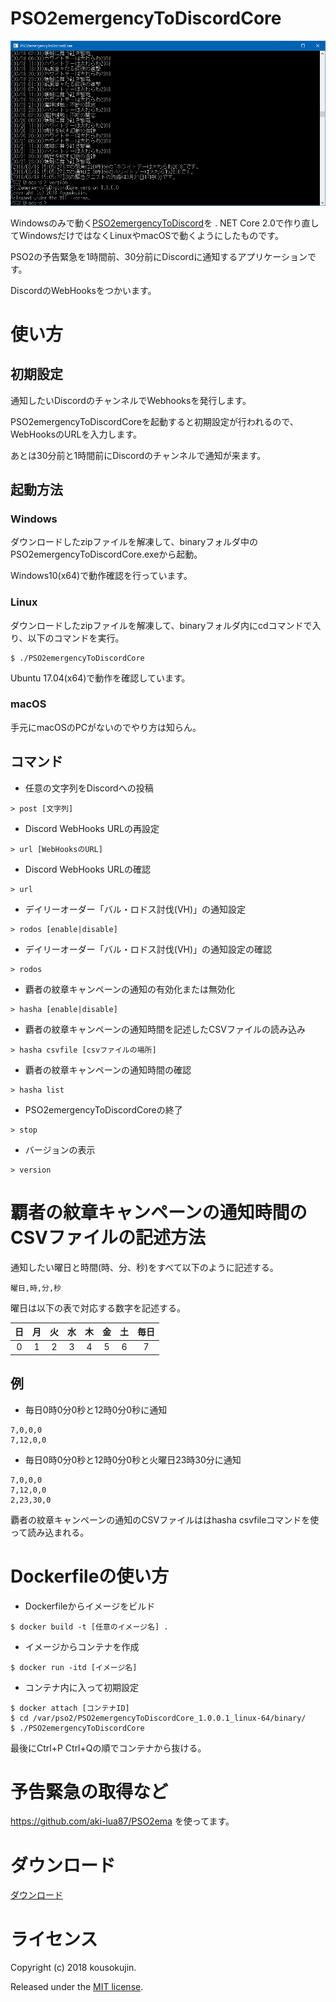 # PSO2emergencyToDiscordCore
![screenshot](https://raw.githubusercontent.com/kousokujin/PSO2emergencyToDiscordCore/master/screenshot.png)

Windowsのみで動く[PSO2emergencyToDiscord](https://github.com/kousokujin/PSO2emergencyToDiscord)を . NET Core 2.0で作り直してWindowsだけではなくLinuxやmacOSで動くようにしたものです。

PSO2の予告緊急を1時間前、30分前にDiscordに通知するアプリケーションです。

DiscordのWebHooksをつかいます。

# 使い方
## 初期設定
通知したいDiscordのチャンネルでWebhooksを発行します。

PSO2emergencyToDiscordCoreを起動すると初期設定が行われるので、WebHooksのURLを入力します。

あとは30分前と1時間前にDiscordのチャンネルで通知が来ます。

## 起動方法
### Windows

ダウンロードしたzipファイルを解凍して、binaryフォルダ中のPSO2emergencyToDiscordCore.exeから起動。

Windows10(x64)で動作確認を行っています。

### Linux

ダウンロードしたzipファイルを解凍して、binaryフォルダ内にcdコマンドで入り、以下のコマンドを実行。
```Shell
$ ./PSO2emergencyToDiscordCore
```

Ubuntu 17.04(x64)で動作を確認しています。


### macOS

手元にmacOSのPCがないのでやり方は知らん。

## コマンド
* 任意の文字列をDiscordへの投稿
```Shell
> post [文字列]
```

* Discord WebHooks URLの再設定
```Shell
> url [WebHooksのURL]
```

* Discord WebHooks URLの確認
```Shell
> url
```

* デイリーオーダー「バル・ロドス討伐(VH)」の通知設定
```Shell
> rodos [enable|disable]
```

* デイリーオーダー「バル・ロドス討伐(VH)」の通知設定の確認
```Shell
> rodos
```

* 覇者の紋章キャンペーンの通知の有効化または無効化
```Shell
> hasha [enable|disable]
```

* 覇者の紋章キャンペーンの通知時間を記述したCSVファイルの読み込み
```Shell
> hasha csvfile [csvファイルの場所]
```

* 覇者の紋章キャンペーンの通知時間の確認
```Shell
> hasha list
```

* PSO2emergencyToDiscordCoreの終了
```Shell
> stop
```

* バージョンの表示
```Shell
> version
```

# 覇者の紋章キャンペーンの通知時間のCSVファイルの記述方法
通知したい曜日と時間(時、分、秒)をすべて以下のように記述する。
```Shell
曜日,時,分,秒
```

曜日は以下の表で対応する数字を記述する。


|日|月|火|水|木|金|土|毎日|
|:-:|:-:|:-:|:-:|:-:|:-:|:-:|:-:|
|0|1|2|3|4|5|6|7|

## 例
* 毎日0時0分0秒と12時0分0秒に通知
```Shell
7,0,0,0
7,12,0,0
```
* 毎日0時0分0秒と12時0分0秒と火曜日23時30分に通知
```Shell
7,0,0,0
7,12,0,0
2,23,30,0
```

覇者の紋章キャンペーンの通知のCSVファイルははhasha csvfileコマンドを使って読み込まれる。
# Dockerfileの使い方
* Dockerfileからイメージをビルド
```shell
$ docker build -t [任意のイメージ名] .
```

* イメージからコンテナを作成
```shell
$ docker run -itd [イメージ名]
```

* コンテナ内に入って初期設定
```shell
$ docker attach [コンテナID]
$ cd /var/pso2/PSO2emergencyToDiscordCore_1.0.0.1_linux-64/binary/
$ ./PSO2emergencyToDiscordCore
```

最後にCtrl+P Ctrl+Qの順でコンテナから抜ける。

# 予告緊急の取得など
https://github.com/aki-lua87/PSO2ema
を使ってます。

# ダウンロード
[ダウンロード](https://github.com/kousokujin/PSO2emergencyToDiscordCore/releases)

# ライセンス
Copyright (c) 2018 kousokujin.

Released under the [MIT license][].

[MIT license]:http://opensource.org/licenses/mit-license.php "MIT license"